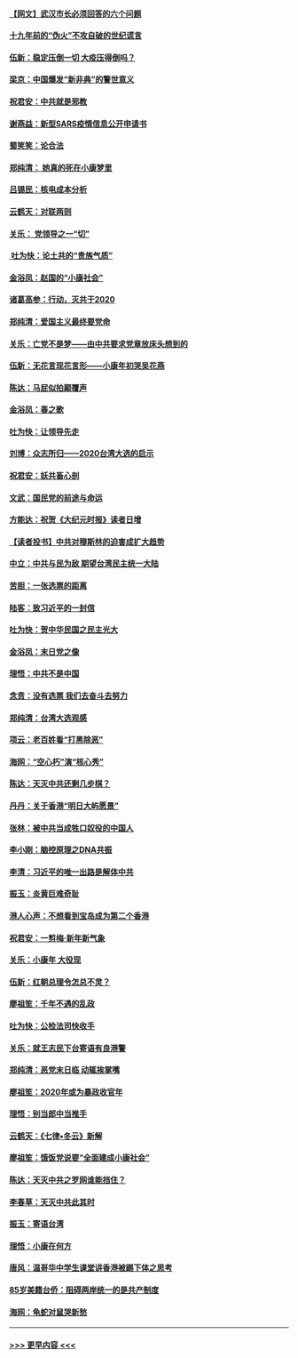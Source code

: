 #### [【网文】武汉市长必须回答的六个问题](../pages/nsc993/n11813848.md?t=01230611) 
#### [十九年前的“伪火”不攻自破的世纪谎言](../pages/nsc993/n11813238.md?t=01230611) 
#### [伍新：稳定压倒一切 大疫压得倒吗？](../pages/nsc993/n11812634.md?t=01230611) 
#### [梁京：中国爆发“新非典”的警世意义](../pages/nsc993/n11812554.md?t=01230611) 
#### [祝君安：中共就是邪教](../pages/nsc993/n11812431.md?t=01230611) 
#### [谢燕益：新型SARS疫情信息公开申请书](../pages/nsc993/n11808840.md?t=01230611) 
#### [蜀笑笑：论合法](../pages/nsc993/n11808064.md?t=01230611) 
#### [郑纯清： 她真的死在小康梦里](../pages/nsc993/n11806623.md?t=01230611) 
#### [吕锡民：核电成本分析](../pages/nsc993/n11806284.md?t=01230611) 
#### [云鹤天：对联两则](../pages/nsc993/n11805957.md?t=01230611) 
#### [关乐： 党领导之一“切”](../pages/nsc993/n11804505.md?t=01230611) 
#### [ 吐为快：论土共的“贵族气质”](../pages/nsc993/n11804490.md?t=01230611) 
#### [金浴凤：赵国的“小康社会”](../pages/nsc993/n11804452.md?t=01230611) 
#### [诸葛高参：行动，灭共于2020](../pages/nsc993/n11804120.md?t=01230611) 
#### [郑纯清：爱国主义最终要党命](../pages/nsc993/n11802197.md?t=01230611) 
#### [关乐：亡党不是梦——由中共要求党章放床头想到的](../pages/nsc993/n11802156.md?t=01230611) 
#### [伍新：无花言现花言形——小康年初哭吴花燕](../pages/nsc993/n11800044.md?t=01230611) 
#### [陈达：马屁似拍颠覆声](../pages/nsc993/n11800010.md?t=01230611) 
#### [金浴凤：春之歌](../pages/nsc993/n11797687.md?t=01230611) 
#### [吐为快：让领导先走](../pages/nsc993/n11797512.md?t=01230611) 
#### [刘博：众志所归——2020台湾大选的启示](../pages/nsc993/n11796878.md?t=01230611) 
#### [祝君安：妖共畜心剖](../pages/nsc993/n11794273.md?t=01230611) 
#### [文武：国民党的前途与命运](../pages/nsc993/n11794198.md?t=01230611) 
#### [方能达：祝贺《大纪元时报》读者日增](../pages/nsc993/n11793807.md?t=01230611) 
#### [【读者投书】中共对穆斯林的迫害成扩大趋势](../pages/nsc993/n11791371.md?t=01230611) 
#### [中立：中共与民为敌 期望台湾民主统一大陆](../pages/nsc993/n11790392.md?t=01230611) 
#### [苦胆：一张选票的距离](../pages/nsc993/n11788914.md?t=01230611) 
#### [陆客：致习近平的一封信](../pages/nsc993/n11788867.md?t=01230611) 
#### [吐为快：贺中华民国之民主光大](../pages/nsc993/n11788618.md?t=01230611) 
#### [金浴凤：末日党之像](../pages/nsc993/n11787475.md?t=01230611) 
#### [理悟：中共不是中国](../pages/nsc993/n11787463.md?t=01230611) 
#### [念贲：没有选票  我们去奋斗去努力](../pages/nsc993/n11787398.md?t=01230611) 
#### [郑纯清：台湾大选观感](../pages/nsc993/n11786210.md?t=01230611) 
#### [项云：老百姓看“打黑除恶”](../pages/nsc993/n11785398.md?t=01230611) 
#### [海网：“空心朽”演“核心秀”](../pages/nsc993/n11783874.md?t=01230611) 
#### [陈达：天灭中共还剩几步棋？](../pages/nsc993/n11783719.md?t=01230611) 
#### [丹丹：关于香港“明日大屿愿景”](../pages/nsc993/n11783273.md?t=01230611) 
#### [张林：被中共当成牲口奴役的中国人](../pages/nsc993/n11782397.md?t=01230611) 
#### [李小刚：脑控原理之DNA共振](../pages/nsc993/n11780962.md?t=01230611) 
#### [李清：习近平的唯一出路是解体中共](../pages/nsc993/n11780866.md?t=01230611) 
#### [振玉：炎黄巨难奇耻](../pages/nsc993/n11779632.md?t=01230611) 
#### [港人心声：不想看到宝岛成为第二个香港](../pages/nsc993/n11778817.md?t=01230611) 
#### [祝君安：一剪梅‧新年新气象](../pages/nsc993/n11776340.md?t=01230611) 
#### [关乐：小康年 大役现](../pages/nsc993/n11774213.md?t=01230611) 
#### [伍新：红朝总理令怎总不灵？](../pages/nsc993/n11770813.md?t=01230611) 
#### [廖祖笙：千年不遇的乱政](../pages/nsc993/n11770373.md?t=01230611) 
#### [吐为快：公检法司快收手](../pages/nsc993/n11770359.md?t=01230611) 
#### [关乐：就王志民下台寄语有良港警](../pages/nsc993/n11769903.md?t=01230611) 
#### [郑纯清：恶党末日临 动辄挨掌嘴](../pages/nsc993/n11769356.md?t=01230611) 
#### [廖祖笙：2020年或为暴政收官年](../pages/nsc993/n11768216.md?t=01230611) 
#### [理悟：别当郎中当推手](../pages/nsc993/n11768243.md?t=01230611) 
#### [云鹤天：《七律▪冬云》新解](../pages/nsc993/n11768204.md?t=01230611) 
#### [廖祖笙：饿饭党说要“全面建成小康社会”](../pages/nsc993/n11767482.md?t=01230611) 
#### [陈达：天灭中共之罗网谁能挡住？](../pages/nsc993/n11767465.md?t=01230611) 
#### [李春草：天灭中共此其时](../pages/nsc993/n11767452.md?t=01230611) 
#### [振玉：寄语台湾](../pages/nsc993/n11767432.md?t=01230611) 
#### [理悟：小康在何方](../pages/nsc993/n11767394.md?t=01230611) 
#### [唐风：温哥华中学生课堂讲香港被踢下体之思考](../pages/nsc993/n11766848.md?t=01230611) 
#### [85岁美籍台侨：阻碍两岸统一的是共产制度](../pages/nsc993/n11765043.md?t=01230611) 
#### [海网：龟蛇对鼠哭新愁](../pages/nsc993/n11764895.md?t=01230611) 

----
#### [ >>> 更早内容 <<< ](../indexes/nsc993-earlier.md)
